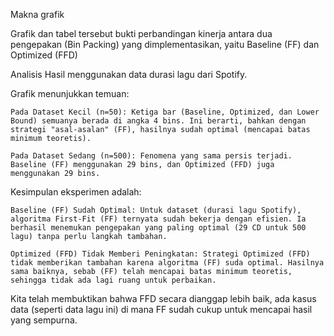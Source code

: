 Makna grafik

Grafik dan tabel tersebut bukti perbandingan kinerja antara dua  pengepakan (Bin Packing) yang dimplementasikan, yaitu Baseline (FF) dan Optimized (FFD)

Analisis Hasil menggunakan data durasi lagu dari Spotify.

Grafik menunjukkan temuan:

    Pada Dataset Kecil (n=50): Ketiga bar (Baseline, Optimized, dan Lower Bound) semuanya berada di angka 4 bins. Ini berarti, bahkan dengan strategi "asal-asalan" (FF), hasilnya sudah optimal (mencapai batas minimum teoretis).

    Pada Dataset Sedang (n=500): Fenomena yang sama persis terjadi. Baseline (FF) menggunakan 29 bins, dan Optimized (FFD) juga menggunakan 29 bins.

Kesimpulan eksperimen adalah:

    Baseline (FF) Sudah Optimal: Untuk dataset (durasi lagu Spotify), algoritma First-Fit (FF) ternyata sudah bekerja dengan efisien. Ia berhasil menemukan pengepakan yang paling optimal (29 CD untuk 500 lagu) tanpa perlu langkah tambahan.

    Optimized (FFD) Tidak Memberi Peningkatan: Strategi Optimized (FFD) tidak memberikan tambahan karena algoritma (FF) suda optimal. Hasilnya sama baiknya, sebab (FF) telah mencapai batas minimum teoretis, sehingga tidak ada lagi ruang untuk perbaikan.

Kita telah membuktikan bahwa FFD secara dianggap lebih baik, ada kasus data (seperti data lagu ini) di mana FF sudah cukup untuk mencapai hasil yang sempurna.